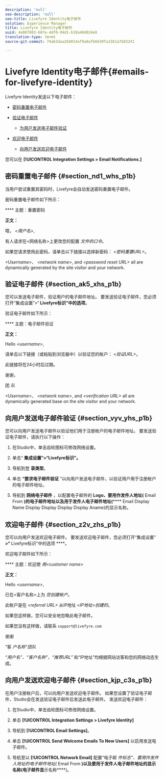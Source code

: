 ```yaml
---
description: 'null'
seo-description: 'null'
seo-title: Livefyre Identity电子邮件
solution: Experience Manager
title: Livefyre Identity电子邮件
uuid: 4e807803-687e-4df0-94d1-b18a48d024e8
translation-type: tm+mt
source-git-commit: 74a63daa264014af9a8afb6639fa1561a7b83241

---
```



# Livefyre Identity电子邮件{#emails-for-livefyre-identity}

Livefyre Identity发送以下电子邮件：

* [密码重置电子邮件](#c_emails_for_livefyre_identity/section_nd1_whs_p1b)
* [验证电子邮件](#c_emails_for_livefyre_identity/section_ak5_xhs_p1b)
   * [为用户发送电子邮件验证](#c_emails_for_livefyre_identity/section_vyv_yhs_p1b)

* [欢迎电子邮件](#c_emails_for_livefyre_identity/section_z2v_zhs_p1b)
   * [向用户发送欢迎电子邮件](#c_emails_for_livefyre_identity/section_kjp_c3s_p1b)

您可以在 **[!UICONTROL Integration Settings > Email Notifications.]**

## 密码重置电子邮件 {#section_nd1_whs_p1b}

当用户尝试重置其密码时，Livefyre会自动发送密码重置电子邮件。

密码重置电子邮件如下所示：

**** 主题：重置密码

**正文：**

喂， *&lt;用户名&gt;*,

有人请求在&lt;网络名称&gt;上更改您的配置 *文件的口令*。

如果您请求使用此密码，请单击以下链接以选择新密码： *&lt;密码重置URL&gt;*。

*&lt;Username&gt;*、 *&lt;network name&gt;*, and *&lt;password reset URL&gt;* all are dynamically generated by the site visitor and your network.

## 验证电子邮件 {#section_ak5_xhs_p1b}

您可以发送电子邮件，验证用户的电子邮件地址。 要发送验证电子邮件，您必须打开“集成设置”&gt;“ **Livefyre标识”中的选项**。

验证电子邮件如下所示：

**** 主题：电子邮件验证

**正文：**

Hello *&lt;username&gt;*,

请单击以下链接（或粘贴到浏览器中）以验证您的帐户： *&lt;验证URL&gt;*。

此链接将在24小时后过期。

谢谢，

团 *队*

*&lt;Username&gt;*、 *&lt;network name&gt;*, and *&lt;verification URL&gt;* all are dynamically generated base on the site visitor and your network.

## 向用户发送电子邮件验证 {#section_vyv_yhs_p1b}

您可以向用户发送电子邮件以验证他们用于注册帐户的电子邮件地址。 要发送验证电子邮件，请执行以下操作：

1. 在Studio中，单击齿轮图标可修改网络设置。
1. 单击“ **集成设置”&gt;“Livefyre标识”。**

1. 导航到登 **录类型**。
1. 单击 **“要求电子邮件验证** ”以向用户发送电子邮件，以验证用户用于注册帐户的电子邮件地址。
1. 导航到 **网络电子邮件** ，以配置电子邮件的 **Logo、要用作发件人地址(** Email From **)的电子邮件地址以及用于发件人电子邮件地址(****** Email Display Name Display Display Display Display Aname)的显示名称。

## 欢迎电子邮件 {#section_z2v_zhs_p1b}

您可以向用户发送欢迎电子邮件。 要发送欢迎电子邮件，您必须打开“集成设置” **&gt;“** Livefyre标识”中的选项 ****。

欢迎电子邮件如下所示：

**** 主题：欢迎使 *用&lt;customer name&gt;*

**正文：**

Hello *&lt;username&gt;*,

已在&lt;客户名称&gt;上为 *您创建帐户*。

此帐户是在 *&lt;referral URL&gt;* 从IP地址 *&lt;IP地址&gt;创建的*。

如果您这样做，您可以安全地忽略此电子邮件。

如果您没有这样做，请联系 `support@livefyre.com`

谢谢

“客 *户名称”团队*

*“用户名”、“客户名称”、“推荐URL”* 和“IP地址”均根据网站访客和您的网络动态生成。

## 向用户发送欢迎电子邮件 {#section_kjp_c3s_p1b}

在用户注册帐户后，可以向用户发送欢迎电子邮件。 如果您设置了验证电子邮件，Studio会在发送验证电子邮件后发送此电子邮件。 发送欢迎电子邮件：

1. 在Studio中，单击齿轮图标可修改网络设置。
1. 单击 **[!UICONTROL Integration Settings > Livefyre Identity]**

1. 导航到 **[!UICONTROL Email Settings]**。

1. 单击 **[!UICONTROL Send Welcome Emails To New Users]** 以启用发送电子邮件。
1. 导航至以 **[!UICONTROL Network Email]** 配置“电子邮 *件标志”、要用作发件人地址的电子邮件地址(* Email From **)以及要用于发件人电子邮件地址的显示名称(电子邮件显**&#x200B;示名称&#x200B;****)。

